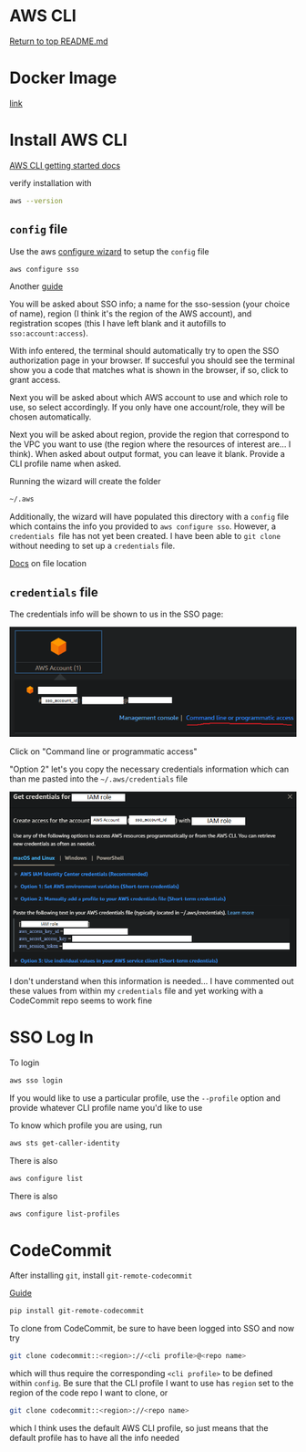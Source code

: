 AWS CLI
=======

[Return to top README.md](../../../README.md)

# Docker Image

[link](https://hub.docker.com/r/amazon/aws-cli)

# Install AWS CLI

[AWS CLI getting started docs](https://docs.aws.amazon.com/cli/latest/userguide/cli-chap-getting-started.html)

verify installation with

```bash
aws --version
```

## `config` file

Use the aws [configure wizard](https://docs.aws.amazon.com/cli/latest/userguide/sso-configure-profile-token.html#sso-configure-profile-token-auto-sso) to setup the `config` file

```bash
aws configure sso
```

Another [guide](https://dev.to/slsbytheodo/understand-the-aws-sso-login-configuration-4am7)

You will be asked about SSO info; a name for the sso-session (your choice of name), region (I think it's the region of the AWS account), and registration scopes (this I have left blank and it autofills to `sso:account:access`).

With info entered, the terminal should automatically try to open the SSO authorization page in your browser. If succesful you should see the terminal show you a code that matches what is shown in the browser, if so, click to grant access.

Next you will be asked about which AWS account to use and which role to use, so select accordingly. If you only have one account/role, they will be chosen automatically.

Next you will be asked about region, provide the region that correspond to the VPC you want to use (the region where the resources of interest are... I think). When asked about output format, you can leave it blank. Provide a CLI profile name when asked.

Running the wizard will create the folder

```bash
~/.aws
```

Additionally, the wizard will have populated this directory with a `config` file which contains the info you provided to `aws configure sso`. However, a `credentials `file has not yet been created. I have been able to `git clone` without needing to set up a `credentials` file.

[Docs](https://docs.aws.amazon.com/sdkref/latest/guide/file-location.html) on file location

## `credentials` file

The credentials info will be shown to us in the SSO page:

![1704309386385](image/README/1704309386385.png)

Click on "Command line or programmatic access"

"Option 2" let's you copy the necessary credentials information which can than me pasted into the `~/.aws/credentials` file

![1704317178807](image/README/1704317178807.png)

I don't understand when this information is needed... I have commented out these values from within my `credentials` file and yet working with a CodeCommit repo seems to work fine

# SSO Log In

To login

```bash
aws sso login
```

If you would like to use a particular profile, use the `--profile` option and provide whatever CLI profile name you'd like to use

To know which profile you are using, run

```bash
aws sts get-caller-identity
```

There is also

```bash
aws configure list
```

There is also

```bash
aws configure list-profiles
```

# CodeCommit

After installing `git`, install `git-remote-codecommit`

[Guide](https://docs.aws.amazon.com/codecommit/latest/userguide/setting-up-git-remote-codecommit.html)

```bash
pip install git-remote-codecommit
```

To clone from CodeCommit, be sure to have been logged into SSO and now try

```bash
git clone codecommit::<region>://<cli profile>@<repo name>
```

which will thus require the corresponding `<cli profile>` to be defined within `config`. Be sure that the CLI profile I want to use has `region` set to the region of the code repo I want to clone, or

```bash
git clone codecommit::<region>://<repo name>
```

which I think uses the default AWS CLI profile, so just means that the default profile has to have all the info needed
